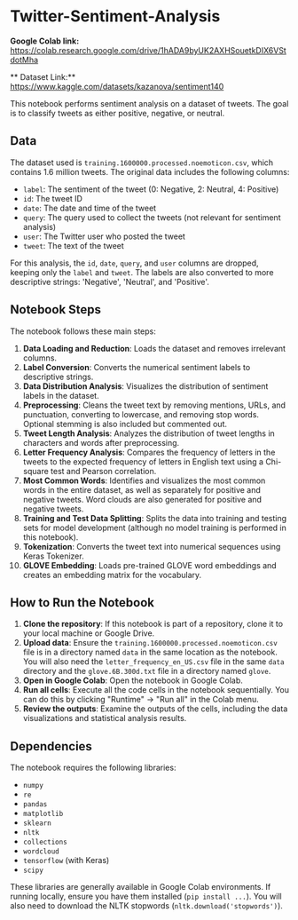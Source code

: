 # Twitter-Sentiment-Analysis

**Google Colab link:** https://colab.research.google.com/drive/1hADA9byUK2AXHSouetkDIX6VStdotMha

** Dataset Link:** https://www.kaggle.com/datasets/kazanova/sentiment140

This notebook performs sentiment analysis on a dataset of tweets. The goal is to classify tweets as either positive, negative, or neutral.

## Data

The dataset used is `training.1600000.processed.noemoticon.csv`, which contains 1.6 million tweets. The original data includes the following columns:

- `label`: The sentiment of the tweet (0: Negative, 2: Neutral, 4: Positive)
- `id`: The tweet ID
- `date`: The date and time of the tweet
- `query`: The query used to collect the tweets (not relevant for sentiment analysis)
- `user`: The Twitter user who posted the tweet
- `tweet`: The text of the tweet

For this analysis, the `id`, `date`, `query`, and `user` columns are dropped, keeping only the `label` and `tweet`. The labels are also converted to more descriptive strings: 'Negative', 'Neutral', and 'Positive'.

## Notebook Steps

The notebook follows these main steps:

1.  **Data Loading and Reduction**: Loads the dataset and removes irrelevant columns.
2.  **Label Conversion**: Converts the numerical sentiment labels to descriptive strings.
3.  **Data Distribution Analysis**: Visualizes the distribution of sentiment labels in the dataset.
4.  **Preprocessing**: Cleans the tweet text by removing mentions, URLs, and punctuation, converting to lowercase, and removing stop words. Optional stemming is also included but commented out.
5.  **Tweet Length Analysis**: Analyzes the distribution of tweet lengths in characters and words after preprocessing.
6.  **Letter Frequency Analysis**: Compares the frequency of letters in the tweets to the expected frequency of letters in English text using a Chi-square test and Pearson correlation.
7.  **Most Common Words**: Identifies and visualizes the most common words in the entire dataset, as well as separately for positive and negative tweets. Word clouds are also generated for positive and negative tweets.
8.  **Training and Test Data Splitting**: Splits the data into training and testing sets for model development (although no model training is performed in this notebook).
9.  **Tokenization**: Converts the tweet text into numerical sequences using Keras Tokenizer.
10. **GLOVE Embedding**: Loads pre-trained GLOVE word embeddings and creates an embedding matrix for the vocabulary.

## How to Run the Notebook

1.  **Clone the repository**: If this notebook is part of a repository, clone it to your local machine or Google Drive.
2.  **Upload data**: Ensure the `training.1600000.processed.noemoticon.csv` file is in a directory named `data` in the same location as the notebook. You will also need the `letter_frequency_en_US.csv` file in the same `data` directory and the `glove.6B.300d.txt` file in a directory named `glove`.
3.  **Open in Google Colab**: Open the notebook in Google Colab.
4.  **Run all cells**: Execute all the code cells in the notebook sequentially. You can do this by clicking "Runtime" -> "Run all" in the Colab menu.
5.  **Review the outputs**: Examine the outputs of the cells, including the data visualizations and statistical analysis results.

## Dependencies

The notebook requires the following libraries:

-   `numpy`
-   `re`
-   `pandas`
-   `matplotlib`
-   `sklearn`
-   `nltk`
-   `collections`
-   `wordcloud`
-   `tensorflow` (with Keras)
-   `scipy`

These libraries are generally available in Google Colab environments. If running locally, ensure you have them installed (`pip install ...`). You will also need to download the NLTK stopwords (`nltk.download('stopwords')`).
